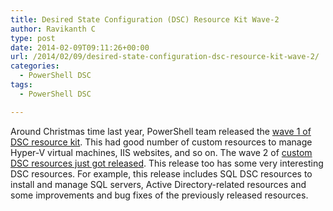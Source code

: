 ```yaml
---
title: Desired State Configuration (DSC) Resource Kit Wave-2
author: Ravikanth C
type: post
date: 2014-02-09T09:11:26+00:00
url: /2014/02/09/desired-state-configuration-dsc-resource-kit-wave-2/
categories:
  - PowerShell DSC
tags:
  - PowerShell DSC

---
```

Around Christmas time last year, PowerShell team released the [wave 1 of DSC resource kit][1]. This had good number of custom resources to manage Hyper-V virtual machines, IIS websites, and so on. The wave 2 of [custom DSC resources just got released][2]. This release too has some very interesting DSC resources. For example, this release includes SQL DSC resources to install and manage SQL servers, Active Directory-related resources and some improvements and bug fixes of the previously released resources.

[1]: /2013/12/27/desired-state-configuration-dsc-resource-kit-wave-1/
[2]: http://blogs.msdn.com/b/powershell/archive/2014/02/04/need-more-dsc-resources-announcing-dsc-resource-kit-wave-2.aspx